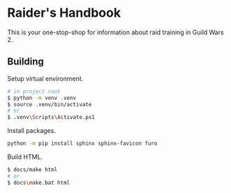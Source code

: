 # Raider's Handbook

This is your one-stop-shop for information about raid training in Guild Wars 2.

## Building
Setup virtual environment.
```sh
# in project root
$ python -m venv .venv
$ source .venv/bin/activate
# or
$ .venv\Scripts\Activate.ps1
```

Install packages.
```sh
python -m pip install sphinx sphinx-favicon furo
```

Build HTML.
```sh
$ docs/make html
# or
$ docs\make.bat html
```
